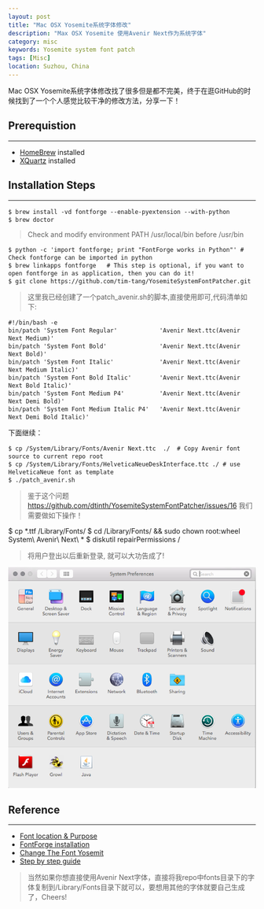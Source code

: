 ```yaml
---
layout: post
title: "Mac OSX Yosemite系统字体修改"
description: "Max OSX Yosemite 使用Avenir Next作为系统字体"
category: misc
keywords: Yosemite system font patch
tags: [Misc]
location: Suzhou, China
---
```


Mac OSX Yosemite系统字体修改找了很多但是都不完美，终于在逛GitHub的时候找到了一个个人感觉比较干净的修改方法，分享一下！

## Prerequistion
---

- [HomeBrew](http://brew.sh/index.html) installed
- [XQuartz](https://xquartz.macosforge.org/landing/) installed

## Installation Steps
---

    $ brew install -vd fontforge --enable-pyextension --with-python
    $ brew doctor 

> Check and modify environment PATH /usr/local/bin before /usr/bin

    $ python -c 'import fontforge; print "FontForge works in Python"' # Check fontforge can be imported in python
    $ brew linkapps fontforge   # This step is optional, if you want to open fontforge in as application, then you can do it!
    $ git clone https://github.com/tim-tang/YosemiteSystemFontPatcher.git 

> 这里我已经创建了一个patch_avenir.sh的脚本,直接使用即可,代码清单如下:

    #!/bin/bash -e
    bin/patch 'System Font Regular'            'Avenir Next.ttc(Avenir Next Medium)'
    bin/patch 'System Font Bold'               'Avenir Next.ttc(Avenir Next Bold)'
    bin/patch 'System Font Italic'             'Avenir Next.ttc(Avenir Next Medium Italic)'
    bin/patch 'System Font Bold Italic'        'Avenir Next.ttc(Avenir Next Bold Italic)'
    bin/patch 'System Font Medium P4'          'Avenir Next.ttc(Avenir Next Demi Bold)'
    bin/patch 'System Font Medium Italic P4'   'Avenir Next.ttc(Avenir Next Demi Bold Italic)'

下面继续：

    $ cp /System/Library/Fonts/Avenir Next.ttc  ./  # Copy Avenir font source to current repo root
    $ cp /System/Library/Fonts/HelveticaNeueDeskInterface.ttc ./ # use HelveticaNeue font as template
    $ ./patch_avenir.sh

> 鉴于这个问题 https://github.com/dtinth/YosemiteSystemFontPatcher/issues/16 我们需要做如下操作！

 $ cp *.ttf /Library/Fonts/
 $ cd /Library/Fonts/ && sudo chown root:wheel System\ Avenir\ Next\ *
 $ diskutil repairPermissions /

> 将用户登出以后重新登录, 就可以大功告成了!

![mac-sys-font-patch](/images/post/mac-sys-font-patch.png)

## Reference
---

- [Font location & Purpose](http://support.apple.com/en-us/HT201722)
- [FontForge installation](http://www.davidlanier.com/blog/2012/1/how-to-install-fontforge-mac-os-x-lion-homebrew)
- [Change The Font Yosemit](https://medium.com/@dtinth/changing-the-system-font-on-yosemite-5870887e7b45)
- [Step by step guide](https://github.com/dtinth/YosemiteSystemFontPatcher/wiki/Step-by-Step-Guide)

> 当然如果你想直接使用Avenir Next字体，直接将我repo中fonts目录下的字体复制到/Library/Fonts目录下就可以，要想用其他的字体就要自己生成了，Cheers!
